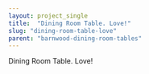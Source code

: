 ```yaml
---
layout: project_single
title:  "Dining Room Table. Love!"
slug: "dining-room-table-love"
parent: "barnwood-dining-room-tables"
---
```

Dining Room Table. Love!